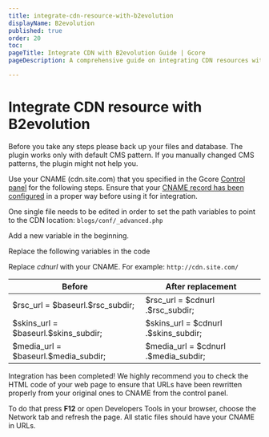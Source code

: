 ```yaml
---
title: integrate-cdn-resource-with-b2evolution
displayName: B2evolution
published: true
order: 20
toc:
pageTitle: Integrate CDN with B2evolution Guide | Gcore
pageDescription: A comprehensive guide on integrating CDN resources with B2evolution CMS to enhance your site's speed and user experience.

---
```

# Integrate CDN resource with B2evolution

Before you take any steps please back up your files and database. The plugin works only with default CMS pattern. If you manually changed CMS patterns, the plugin might not help you.

Use your СNAME (cdn.site.com) that you specified in the Gcore <a href="https://accounts.gcore.com/reports/dashboard" target="_blank">Control panel</a> for the following steps. Ensure that your  <a href="https://gcore.com/docs/cdn/cdn-resource-options/general/create-and-set-a-custom-domain-for-the-content-delivery-via-cdn" target="_blank">CNAME record has been configured</a> in a proper way before using it for integration.

One single file needs to be edited in order to set the path variables to point to the CDN location: ```blogs/conf/_advanced.php```

Add a new variable in the beginning.

Replace the following variables in the code

Replace *cdnurl* with your CNAME. For example: ```http://cdn.site.com/```

<table>
<thead>
  <tr>
    <th><strong>Before</strong></th>
    <th><strong>After replacement</strong></th>
  </tr>
</thead>
<tbody>
  <tr>
    <td>$rsc_url = $baseurl.$rsc_subdir;</td>
    <td>$rsc_url = $cdnurl .$rsc_subdir;</td>
  </tr>
  <tr>
    <td>$skins_url = $baseurl.$skins_subdir;</td>
    <td>$skins_url = $cdnurl .$skins_subdir;</td>
  </tr>
  <tr>
    <td>$media_url = $baseurl.$media_subdir;</td>
    <td>$media_url = $cdnurl .$media_subdir;</td>
  </tr>
</tbody>
</table>

Integration has been completed! We highly recommend you to check the HTML code of your web page to ensure that URLs have been rewritten properly from your original ones to CNAME from the control panel.

To do that press **F12** or open Developers Tools in your browser, choose the Network tab and refresh the page. All static files should have your CNAME in URLs.
